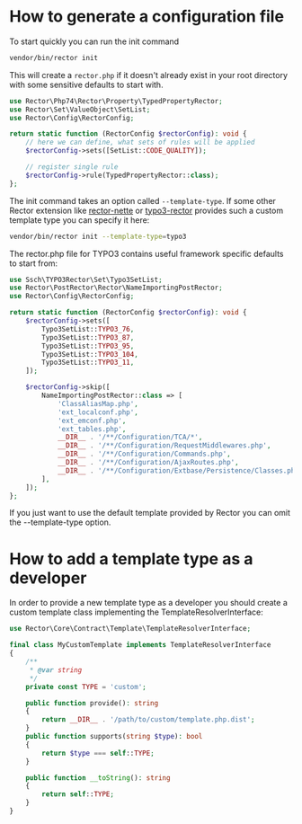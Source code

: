 # How to generate a configuration file

To start quickly you can run the init command

```bash
vendor/bin/rector init
```

This will create a `rector.php` if it doesn't already exist in your root directory with some sensitive defaults to start with.

```php
use Rector\Php74\Rector\Property\TypedPropertyRector;
use Rector\Set\ValueObject\SetList;
use Rector\Config\RectorConfig;

return static function (RectorConfig $rectorConfig): void {
    // here we can define, what sets of rules will be applied
    $rectorConfig->sets([SetList::CODE_QUALITY]);

    // register single rule
    $rectorConfig->rule(TypedPropertyRector::class);
};
```

The init command takes an option called `--template-type`.
If some other Rector extension like [rector-nette](https://github.com/rectorphp/rector-nette) or [typo3-rector](https://github.com/sabbelasichon/typo3-rector) provides such a custom template type you can specify it here:

```bash
vendor/bin/rector init --template-type=typo3
```

The rector.php file for TYPO3 contains useful framework specific defaults to start from:

```php
use Ssch\TYPO3Rector\Set\Typo3SetList;
use Rector\PostRector\Rector\NameImportingPostRector;
use Rector\Config\RectorConfig;

return static function (RectorConfig $rectorConfig): void {
    $rectorConfig->sets([
        Typo3SetList::TYPO3_76,
        Typo3SetList::TYPO3_87,
        Typo3SetList::TYPO3_95,
        Typo3SetList::TYPO3_104,
        Typo3SetList::TYPO3_11,
    ]);

    $rectorConfig->skip([
        NameImportingPostRector::class => [
            'ClassAliasMap.php',
            'ext_localconf.php',
            'ext_emconf.php',
            'ext_tables.php',
            __DIR__ . '/**/Configuration/TCA/*',
            __DIR__ . '/**/Configuration/RequestMiddlewares.php',
            __DIR__ . '/**/Configuration/Commands.php',
            __DIR__ . '/**/Configuration/AjaxRoutes.php',
            __DIR__ . '/**/Configuration/Extbase/Persistence/Classes.php',
        ],
    ]);
};
```

If you just want to use the default template provided by Rector you can omit the --template-type option.

# How to add a template type as a developer
In order to provide a new template type as a developer you should create a custom template class implementing the TemplateResolverInterface:

```php
use Rector\Core\Contract\Template\TemplateResolverInterface;

final class MyCustomTemplate implements TemplateResolverInterface
{
    /**
     * @var string
     */
    private const TYPE = 'custom';

    public function provide(): string
    {
        return __DIR__ . '/path/to/custom/template.php.dist';
    }
    public function supports(string $type): bool
    {
        return $type === self::TYPE;
    }

    public function __toString(): string
    {
        return self::TYPE;
    }
}
```
